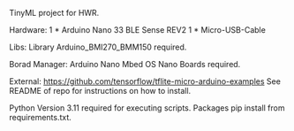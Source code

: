 TinyML project for HWR.

Hardware:
1 * Arduino Nano 33 BLE Sense REV2
1 * Micro-USB-Cable

Libs:
Library Arduino_BMI270_BMM150 required.

Borad Manager:
Arduino Nano Mbed OS Nano Boards required.

External:
https://github.com/tensorflow/tflite-micro-arduino-examples 
See README of repo for instructions on how to install.

Python Version 3.11 required for executing scripts. Packages pip install from requirements.txt.